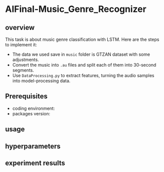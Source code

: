 # AIFinal-Music_Genre_Recognizer

## overview
This task is about music genre classification with LSTM. Here are the steps to implement it:

- The data we used save in `music` folder is GTZAN dataset with some adjustments.
- Convert the music into `.au` files and split each of them into 30-second segments.
- Use `DataProcessing.py` to extract features, turning the audio samples into model-processing data.

## Prerequisites

- coding environment:
- packages version: 
 
## usage

## hyperparameters

## experiment results
